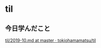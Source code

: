 # til

## 今日学んだこと

[til/2019\-10\.md at master · tokiohamamatsu/til](https://github.com/tokiohamamatsu/til/blob/master/tir/2019-10.md/#11)